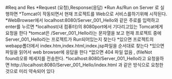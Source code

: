#Req and Res
*Request (요청),Response(응답)
*Run As/Run on Server 로 실행하면
*Tomcat이 작동되면서 현재 프로젝트를 Web으로 서비스를하기위해 시작된다.
*WebBrowser에서 localhost:8080/Server_001_Hello와 같은 주로를 입력하고 enter를 누르면
*localhost(내 컴퓨터)의 8080port에서 기다리고있는 Tomcat에게 요청을 한다
*tomcat은 /Server_001_Hello라는 문자열을 보고 현재 프로젝트 중에 Server_001_Hello라는 
프로젝트가 Run되어있는지 찾는다 
*있으면 프로젝트의 webapp폴더에서 index.htm,index.html,index.jsp파일을 순서대로 찾는다
*있으면 파일을 읽어서 web browser에 응답을 한다 
*없으면 404 파일 없음 , (fileNot found)오류 메세지를 전송한다.
*localhost:8080/Server_001_Hello라고 요청을하면 http://localhost:8080/Server_001_Hello/index.html
과 같은 방식으로 요청한것으로 미리 약속되어 있다